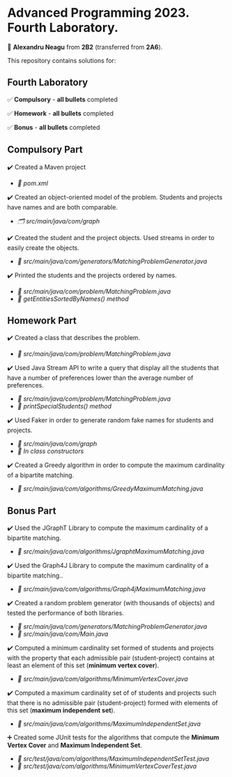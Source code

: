 # Advanced Programming 2023. Fourth Laboratory.

:adult: **Alexandru Neagu** from **2B2** (transferred from **2A6**).

This repository contains solutions for:

## Fourth Laboratory ##

:white_check_mark: **Compulsory** - **all bullets** completed

:white_check_mark: **Homework** - **all bullets** completed

:white_check_mark: **Bonus** - **all bullets** completed

## Compulsory Part ##

:heavy_check_mark: Created a Maven project
  - _:file_folder: pom.xml_

:heavy_check_mark: Created an object-oriented model of the problem. Students and projects have names and are both comparable.
  - _:card_index_dividers: src/main/java/com/graph_
  
:heavy_check_mark: Created the student and the project objects. Used streams in order to easily create the objects.
  - _:file_folder: src/main/java/com/generators/MatchingProblemGenerator.java_

:heavy_check_mark: Printed the students and the projects ordered by names.
  - _:file_folder: src/main/java/com/problem/MatchingProblem.java_
  - _:page_with_curl: getEntitiesSortedByNames() method_
  
## Homework Part ##

:heavy_check_mark: Created a class that describes the problem.
  - _:file_folder: src/main/java/com/problem/MatchingProblem.java_

:heavy_check_mark: Used Java Stream API to write a query that display all the students that have a number of preferences lower than the average number of preferences.
  - _:file_folder: src/main/java/com/problem/MatchingProblem.java_
  - _:page_with_curl: printSpecialStudents() method_

:heavy_check_mark: Used Faker in order to generate random fake names for students and projects.
  - _:file_folder: src/main/java/com/graph_
  -  _:page_with_curl: In class constructors_

:heavy_check_mark: Created a Greedy algorithm in order to compute the maximum cardinality of a bipartite matching.
  - _:file_folder: src/main/java/com/algorithms/GreedyMaximumMatching.java_

## Bonus Part ##

:heavy_check_mark: Used the JGraphT Library to compute the maximum cardinality of a bipartite matching.
  - _:file_folder: src/main/java/com/algorithms/JgraphtMaximumMatching.java_

:heavy_check_mark: Used the Graph4J Library to compute the maximum cardinality of a bipartite matching..
  - _:file_folder: src/main/java/com/algorithms/Graph4jMaximumMatching.java_

:heavy_check_mark: Created a random problem generator (with thousands of objects) and tested the performance of both libraries.
  - _:file_folder: src/main/java/com/generators/MatchingProblemGenerator.java_
  - _:file_folder: src/main/java/com/Main.java_

:heavy_check_mark: Computed a minimum cardinality set formed of students and projects with the property that each admissible pair (student-project) contains at least an element of this set (**minimum vertex cover**).
  - _:file_folder: src/main/java/com/algorithms/MinimumVertexCover.java_

:heavy_check_mark: Computed a maximum cardinality set of of students and projects such that there is no admissible pair (student-project) formed with elements of this set (**maximum independent set**).
  - _:file_folder: src/main/java/com/algorithms/MaximumIndependentSet.java_

 :heavy_plus_sign: Created some JUnit tests for the algorithms that compute the **Minimum Vertex Cover** and **Maximum Independent Set**. 
 - _:file_folder: src/test/java/com/algorithms/MaximumIndependentSetTest.java_
 - _:file_folder: src/test/java/com/algorithms/MinimumVertexCoverTest.java_

